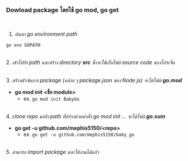 ### Dowload package โดยใช้ go mod, go get

&nbsp;
1. *ค้นหา go environment path*
```
go env GOPATH
```

&nbsp;\
2. *เข้าไปยัง path และสร้าง directory __src__ ซึ่งจะใช้เก็บไฟล์ source code ของโปรเจ็ค*

&nbsp;\
3. *สร้างตัวจัดการ package (คล้าย ๆ package.json ของ Node js) จะได้ไฟล์ __go.mod__*
  - **go mod init <ชื่อ module>**
    - ex. `go mod init BabyGo`

&nbsp;\
4. *clone repo มายัง path ที่สร้างด้วยคำสั่ง go mod init ... จะได้ไฟล์ __go.sum__*
  - **go get -u github.com/mephis5150/<repo\>**
    - ex. `go get -u github.com/mephis5150/baby_go`

&nbsp;\
5. *สามารถ import package และใช้งานได้แล้ว*
